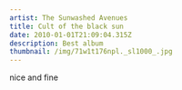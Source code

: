 ```yaml
---
artist: The Sunwashed Avenues
title: Cult of the black sun
date: 2010-01-01T21:09:04.315Z
description: Best album
thumbnail: /img/71w1t176npl._sl1000_.jpg
---
```

nice and fine